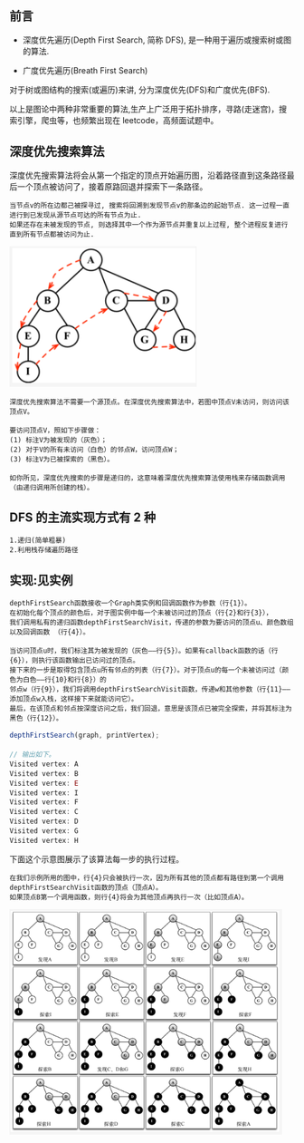 ## 前言
* 深度优先遍历(Depth First Search, 简称 DFS), 是一种用于遍历或搜索树或图的算法.

* 广度优先遍历(Breath First Search)

对于树或图结构的搜索(或遍历)来讲, 分为深度优先(DFS)和广度优先(BFS).

以上是图论中两种非常重要的算法,生产上广泛用于拓扑排序，寻路(走迷宫)，搜索引擎，爬虫等，也频繁出现在 leetcode，高频面试题中。

##  深度优先搜索算法
深度优先搜索算法将会从第一个指定的顶点开始遍历图，沿着路径直到这条路径最后一个顶点被访问了，接着原路回退并探索下一条路径。
```
当节点v的所在边都己被探寻过, 搜索将回溯到发现节点v的那条边的起始节点. 这一过程一直进行到已发现从源节点可达的所有节点为止.
如果还存在未被发现的节点, 则选择其中一个作为源节点并重复以上过程, 整个进程反复进行直到所有节点都被访问为止.
```
![](../img/图7.png)

```
深度优先搜索算法不需要一个源顶点。在深度优先搜索算法中，若图中顶点V未访问，则访问该顶点V。

要访问顶点V，照如下步骤做：
(1) 标注V为被发现的（灰色）；
(2) 对于V的所有未访问（白色）的邻点W，访问顶点W；
(3) 标注V为已被探索的（黑色）。

如你所见，深度优先搜索的步骤是递归的，这意味着深度优先搜索算法使用栈来存储函数调用（由递归调用所创建的栈）。
```

## DFS 的主流实现方式有 2 种
```
1.递归(简单粗暴)
2.利用栈存储遍历路径
```

##  实现:见实例
```
depthFirstSearch函数接收一个Graph类实例和回调函数作为参数（行{1}）。
在初始化每个顶点的颜色后，对于图实例中每一个未被访问过的顶点（行{2}和行{3}），
我们调用私有的递归函数depthFirstSearchVisit，传递的参数为要访问的顶点u、颜色数组以及回调函数 （行{4}）。

当访问顶点u时，我们标注其为被发现的（灰色——行{5}）。如果有callback函数的话（行{6}），则执行该函数输出已访问过的顶点。
接下来的一步是取得包含顶点u所有邻点的列表（行{7}）。对于顶点u的每一个未被访问过（颜色为白色——行{10}和行{8}）的
邻点w（行{9}），我们将调用depthFirstSearchVisit函数，传递w和其他参数（行{11}——添加顶点w入栈，这样接下来就能访问它）。
最后，在该顶点和邻点按深度访问之后，我们回退，意思是该顶点已被完全探索，并将其标注为黑色（行{12}）。
```

```javascript
depthFirstSearch(graph, printVertex);

// 输出如下。
Visited vertex: A 
Visited vertex: B 
Visited vertex: E 
Visited vertex: I 
Visited vertex: F 
Visited vertex: C 
Visited vertex: D 
Visited vertex: G 
Visited vertex: H
```
下面这个示意图展示了该算法每一步的执行过程。
```
在我们示例所用的图中，行{4}只会被执行一次，因为所有其他的顶点都有路径到第一个调用depthFirstSearchVisit函数的顶点（顶点A）。
如果顶点B第一个调用函数，则行{4}将会为其他顶点再执行一次（比如顶点A）。
```
![](../img/图8.png)
